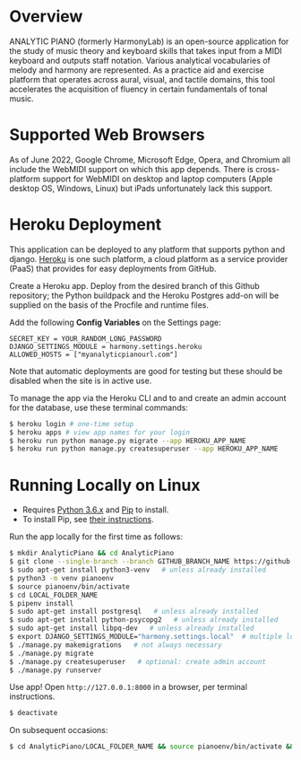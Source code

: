 # Overview

ANALYTIC PIANO (formerly HarmonyLab) is an open-source application for the study of music theory and keyboard skills that takes input from a MIDI keyboard and outputs staff notation. Various analytical vocabularies of melody and harmony are represented. As a practice aid and exercise platform that operates across aural, visual, and tactile domains, this tool accelerates the acquisition of fluency in certain fundamentals of tonal music.

# Supported Web Browsers

As of June 2022, Google Chrome, Microsoft Edge, Opera, and Chromium all include the WebMIDI support on which this app depends. There is cross-platform support for WebMIDI on desktop and laptop computers (Apple desktop OS, Windows, Linux) but iPads unfortunately lack this support.

# Heroku Deployment

This application can be deployed to any platform that supports python and django. [Heroku](https://heroku.com/) is one such platform, a cloud platform as a service provider (PaaS) that provides for easy deployments from GitHub.

Create a Heroku app. Deploy from the desired branch of this Github repository; the Python buildpack and the Heroku Postgres add-on will be supplied on the basis of the Procfile and runtime files.

Add the following **Config Variables** on the Settings page:

```
SECRET_KEY = YOUR_RANDOM_LONG_PASSWORD
DJANGO_SETTINGS_MODULE = harmony.settings.heroku
ALLOWED_HOSTS = ["myanalyticpianourl.com"]
```

Note that automatic deployments are good for testing but these should be disabled when the site is in active use.

To manage the app via the Heroku CLI and to and create an admin account for the database, use these terminal commands:

```bash
$ heroku login # one-time setup
$ heroku apps # view app names for your login
$ heroku run python manage.py migrate --app HEROKU_APP_NAME
$ heroku run python manage.py createsuperuser --app HEROKU_APP_NAME
```

# Running Locally on Linux

- Requires [Python 3.6.x](http://python.org/downloads/) and [Pip](http://www.pip-installer.org/) to install.
- To install Pip, see [their instructions](http://www.pip-installer.org/en/latest/installing.html).

Run the app locally for the first time as follows:

```sh
$ mkdir AnalyticPiano && cd AnalyticPiano
$ git clone --single-branch --branch GITHUB_BRANCH_NAME https://github.com/ospreyelm/HarmonyLab.git LOCAL_FOLDER_NAME
$ sudo apt-get install python3-venv   # unless already installed
$ python3 -m venv pianoenv
$ source pianoenv/bin/activate
$ cd LOCAL_FOLDER_NAME
$ pipenv install
$ sudo apt-get install postgresql   # unless already installed
$ sudo apt-get install python-psycopg2   # unless already installed
$ sudo apt-get install libpq-dev   # unless already installed
$ export DJANGO_SETTINGS_MODULE="harmony.settings.local"  # multiple local clones will use the same database!
$ ./manage.py makemigrations   # not always necessary
$ ./manage.py migrate
$ ./manage.py createsuperuser   # optional: create admin account
$ ./manage.py runserver
```

Use app! Open `http://127.0.0.1:8000` in a browser, per terminal instructions.

```sh
$ deactivate
```

On subsequent occasions:

```sh
$ cd AnalyticPiano/LOCAL_FOLDER_NAME && source pianoenv/bin/activate && export DJANGO_SETTINGS_MODULE="harmony.settings.local" && ./manage.py runserver
```
